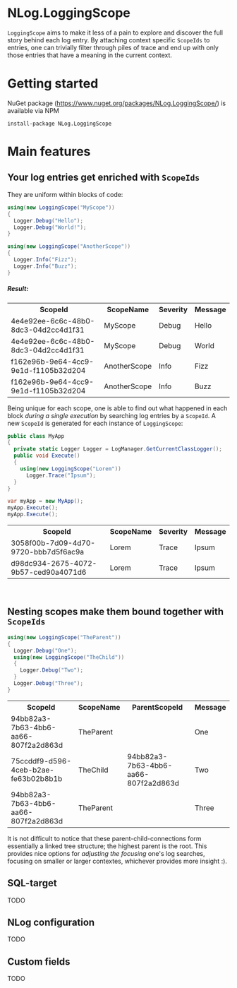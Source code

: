 # NLog.LoggingScope
`LoggingScope` aims to make it less of a pain to explore and discover the full story behind each log entry. By attaching context specific `ScopeIds` to entries, one can trivially filter through piles of trace and end up with only those entries that have a meaning in the current context.


# Getting started
NuGet package (https://www.nuget.org/packages/NLog.LoggingScope/) is available via NPM
```
install-package NLog.LoggingScope
```

# Main features
## Your log entries get enriched with `ScopeIds`
They are uniform within blocks of code:

```C#
using(new LoggingScope("MyScope"))
{
  Logger.Debug("Hello");
  Logger.Debug("World!");
}

using(new LoggingScope("AnotherScope"))
{
  Logger.Info("Fizz");
  Logger.Info("Buzz");
}
```
##### Result:
<table>
  <tr>
    <th>ScopeId</th>
    <th>ScopeName</th>
    <th>Severity</th>
    <th>Message</th>
  </tr>
  <tr>
    <td>4e4e92ee-6c6c-48b0-8dc3-04d2cc4d1f31</td>
    <td>MyScope</td>
    <td>Debug</td>
    <td>Hello</td>
  </tr>
  <tr>
    <td>4e4e92ee-6c6c-48b0-8dc3-04d2cc4d1f31</td>
    <td>MyScope</td>
    <td>Debug</td>
    <td>World</td>
  </tr>
  <tr>
    <td>f162e96b-9e64-4cc9-9e1d-f1105b32d204</td>
    <td>AnotherScope</td>
    <td>Info</td>
    <td>Fizz</td>
  </tr>
  <tr>
    <td>f162e96b-9e64-4cc9-9e1d-f1105b32d204</td>
    <td>AnotherScope</td>
    <td>Info</td>
    <td>Buzz</td>
  </tr>
</table>

Being unique for each scope, one is able to find out what happened in each block *during a single execution* by searching log entries by a `ScopeId`. A new `ScopeId` is generated for each instance of `LoggingScope`:
```C#
public class MyApp
{
  private static Logger Logger = LogManager.GetCurrentClassLogger();
  public void Execute()
  {
    using(new LoggingScope("Lorem"))
      Logger.Trace("Ipsum");
  }
}

var myApp = new MyApp();
myApp.Execute();
myApp.Execute();
```
<table>
  <tr>
    <th>ScopeId</th>
    <th>ScopeName</th>
    <th>Severity</th>
    <th>Message</th>
  </tr>
  <tr>
    <td>3058f00b-7d09-4d70-9720-bbb7d5f6ac9a</td>
    <td>Lorem</td>
    <td>Trace</td>
    <td>Ipsum</td>
  </tr>
  <tr>
    <td>d98dc934-2675-4072-9b57-ced90a4071d6</td>
    <td>Lorem</td>
    <td>Trace</td>
    <td>Ipsum</td>
  </tr>
</table>
</br>

## Nesting scopes make them bound together with `ScopeIds`
```C#
using(new LoggingScope("TheParent"))
{
  Logger.Debug("One");
  using(new LoggingScope("TheChild"))
  {
    Logger.Debug("Two");
  }
  Logger.Debug("Three");
}
```
<table>
  <tr>
    <th>ScopeId</th>
    <th>ScopeName</th>
    <th>ParentScopeId</th>
    <th>Message</th>
  </tr>
  <tr>
    <td>94bb82a3-7b63-4bb6-aa66-807f2a2d863d</td>
    <td>TheParent</td>
    <td/>
    <td>One</td>
  </tr>
  <tr>
    <td>75ccddf9-d596-4ceb-b2ae-fe63b02b8b1b</td>
    <td>TheChild</td>
    <td>94bb82a3-7b63-4bb6-aa66-807f2a2d863d</td>
    <td>Two</td>
  </tr>
  <tr>
    <td>94bb82a3-7b63-4bb6-aa66-807f2a2d863d</td>
    <td>TheParent</td>
    <td/>
    <td>Three</td>
  </tr>
</table>

It is not difficult to notice that these parent-child-connections form essentially a linked tree structure; the highest parent is the root. This provides nice options for *adjusting the focusing* one's log searches, focusing on smaller or larger contextes, whichever provides more insight :).

## SQL-target
TODO

## NLog configuration
TODO

## Custom fields
TODO
